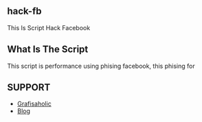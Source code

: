 ## hack-fb
This Is Script Hack Facebook

## What Is The Script
This script is performance using phising facebook, this phising for 

## SUPPORT
* [Grafisaholic](https://github.com/Grafisaholic)
* [Blog](http://crew-grafisaholic.rhcloud.com)
